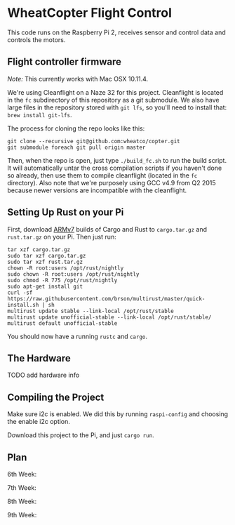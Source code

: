 # WheatCopter Flight Control

This code runs on the Raspberry Pi 2, receives sensor and control data and controls the motors.

## Flight controller firmware

_Note:_ This currently works with Mac OSX 10.11.4.

We're using Cleanflight on a Naze 32 for this project. Cleanflight is located in the `fc` subdirectory of this repository as a git submodule. We also have large files in the repository stored with `git lfs`, so you'll need to install that: `brew install git-lfs`.

The process for cloning the repo looks like this:

    git clone --recursive git@github.com:wheatco/copter.git
    git submodule foreach git pull origin master

Then, when the repo is open, just type `./build_fc.sh` to run the build script. It will automatically untar the cross compilation scripts if you haven't done so already, then use them to compile cleanflight (located in the `fc` directory). Also note that we're purposely using GCC v4.9 from Q2 2015 because newer versions are incompatible with the cleanflight.

## Setting Up Rust on your Pi

First, download [ARMv7](https://github.com/warricksothr/RustBuild#stable) builds of Cargo and Rust to `cargo.tar.gz` and `rust.tar.gz` on your Pi. Then just run:

    tar xzf cargo.tar.gz
    sudo tar xzf cargo.tar.gz
    sudo tar xzf rust.tar.gz
    chown -R root:users /opt/rust/nightly
    sudo chown -R root:users /opt/rust/nightly
    sudo chmod -R 775 /opt/rust/nightly
    sudo apt-get install git
    curl -sf https://raw.githubusercontent.com/brson/multirust/master/quick-install.sh | sh
    multirust update stable --link-local /opt/rust/stable
    multirust update unofficial-stable --link-local /opt/rust/stable/
    multirust default unofficial-stable

You should now have a running `rustc` and `cargo`.

## The Hardware

TODO add hardware info

## Compiling the Project

Make sure i2c is enabled. We did this by running `raspi-config` and choosing the enable i2c option.

Download this project to the Pi, and just `cargo run`.

## Plan
6th Week:

7th Week:

8th Week:

9th Week:
